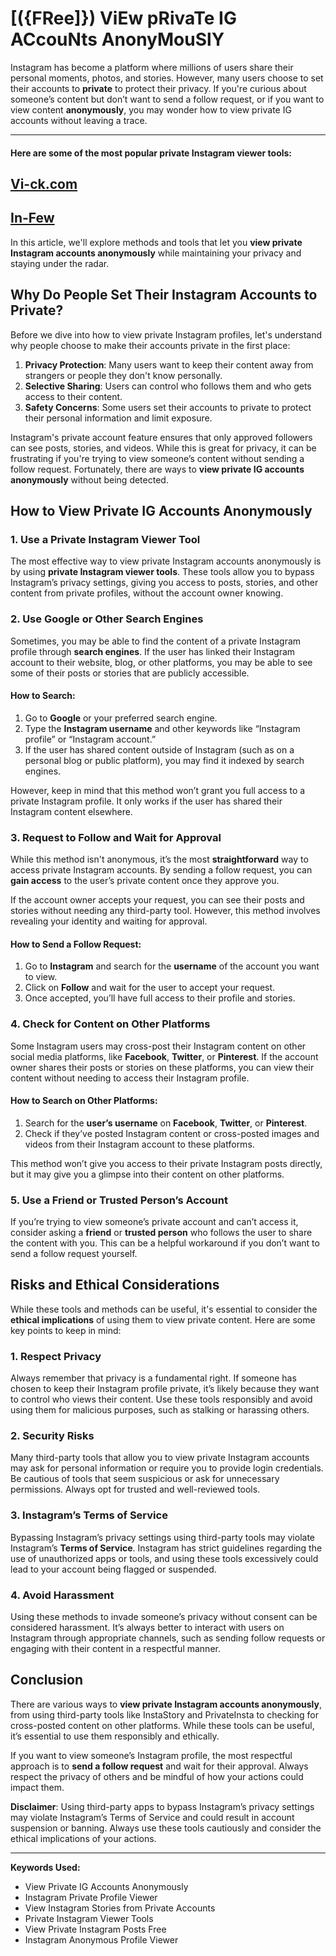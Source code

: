 # **[({FRee]}) ViEw pRivaTe IG ACcouNts AnonyMouSlY**
Instagram has become a platform where millions of users share their personal moments, photos, and stories. However, many users choose to set their accounts to **private** to protect their privacy. If you're curious about someone’s content but don’t want to send a follow request, or if you want to view content **anonymously**, you may wonder how to view private IG accounts without leaving a trace.

---
#### Here are some of the most popular **private Instagram viewer tools**:
## **[Vi-ck.com](http://www.vi-ck.com/)**
## **[In-Few](https://in-few.com/)**
In this article, we'll explore methods and tools that let you **view private Instagram accounts anonymously** while maintaining your privacy and staying under the radar.

## **Why Do People Set Their Instagram Accounts to Private?**

Before we dive into how to view private Instagram profiles, let's understand why people choose to make their accounts private in the first place:

1. **Privacy Protection**: Many users want to keep their content away from strangers or people they don't know personally.
2. **Selective Sharing**: Users can control who follows them and who gets access to their content.
3. **Safety Concerns**: Some users set their accounts to private to protect their personal information and limit exposure.

Instagram's private account feature ensures that only approved followers can see posts, stories, and videos. While this is great for privacy, it can be frustrating if you're trying to view someone’s content without sending a follow request. Fortunately, there are ways to **view private IG accounts anonymously** without being detected.

## **How to View Private IG Accounts Anonymously**

### 1. **Use a Private Instagram Viewer Tool**

The most effective way to view private Instagram accounts anonymously is by using **private Instagram viewer tools**. These tools allow you to bypass Instagram’s privacy settings, giving you access to posts, stories, and other content from private profiles, without the account owner knowing.


### 2. **Use Google or Other Search Engines**

Sometimes, you may be able to find the content of a private Instagram profile through **search engines**. If the user has linked their Instagram account to their website, blog, or other platforms, you may be able to see some of their posts or stories that are publicly accessible.

#### **How to Search:**
1. Go to **Google** or your preferred search engine.
2. Type the **Instagram username** and other keywords like “Instagram profile” or “Instagram account.”
3. If the user has shared content outside of Instagram (such as on a personal blog or public platform), you may find it indexed by search engines.

However, keep in mind that this method won’t grant you full access to a private Instagram profile. It only works if the user has shared their Instagram content elsewhere.

### 3. **Request to Follow and Wait for Approval**

While this method isn't anonymous, it’s the most **straightforward** way to access private Instagram accounts. By sending a follow request, you can **gain access** to the user’s private content once they approve you.

If the account owner accepts your request, you can see their posts and stories without needing any third-party tool. However, this method involves revealing your identity and waiting for approval.

#### **How to Send a Follow Request:**
1. Go to **Instagram** and search for the **username** of the account you want to view.
2. Click on **Follow** and wait for the user to accept your request.
3. Once accepted, you’ll have full access to their profile and stories.

### 4. **Check for Content on Other Platforms**

Some Instagram users may cross-post their Instagram content on other social media platforms, like **Facebook**, **Twitter**, or **Pinterest**. If the account owner shares their posts or stories on these platforms, you can view their content without needing to access their Instagram profile.

#### **How to Search on Other Platforms:**
1. Search for the **user’s username** on **Facebook**, **Twitter**, or **Pinterest**.
2. Check if they’ve posted Instagram content or cross-posted images and videos from their Instagram account to these platforms.
   
This method won’t give you access to their private Instagram posts directly, but it may give you a glimpse into their content on other platforms.

### 5. **Use a Friend or Trusted Person’s Account**

If you’re trying to view someone’s private account and can’t access it, consider asking a **friend** or **trusted person** who follows the user to share the content with you. This can be a helpful workaround if you don’t want to send a follow request yourself.

## **Risks and Ethical Considerations**

While these tools and methods can be useful, it's essential to consider the **ethical implications** of using them to view private content. Here are some key points to keep in mind:

### 1. **Respect Privacy**
Always remember that privacy is a fundamental right. If someone has chosen to keep their Instagram profile private, it’s likely because they want to control who views their content. Use these tools responsibly and avoid using them for malicious purposes, such as stalking or harassing others.

### 2. **Security Risks**
Many third-party tools that allow you to view private Instagram accounts may ask for personal information or require you to provide login credentials. Be cautious of tools that seem suspicious or ask for unnecessary permissions. Always opt for trusted and well-reviewed tools.

### 3. **Instagram’s Terms of Service**
Bypassing Instagram’s privacy settings using third-party tools may violate Instagram’s **Terms of Service**. Instagram has strict guidelines regarding the use of unauthorized apps or tools, and using these tools excessively could lead to your account being flagged or suspended.

### 4. **Avoid Harassment**
Using these methods to invade someone’s privacy without consent can be considered harassment. It’s always better to interact with users on Instagram through appropriate channels, such as sending follow requests or engaging with their content in a respectful manner.

## **Conclusion**

There are various ways to **view private Instagram accounts anonymously**, from using third-party tools like InstaStory and PrivateInsta to checking for cross-posted content on other platforms. While these tools can be useful, it’s essential to use them responsibly and ethically.

If you want to view someone’s Instagram profile, the most respectful approach is to **send a follow request** and wait for their approval. Always respect the privacy of others and be mindful of how your actions could impact them.

**Disclaimer**: Using third-party apps to bypass Instagram’s privacy settings may violate Instagram’s Terms of Service and could result in account suspension or banning. Always use these tools cautiously and consider the ethical implications of your actions.

---

**Keywords Used:**
- View Private IG Accounts Anonymously
- Instagram Private Profile Viewer
- View Instagram Stories from Private Accounts
- Private Instagram Viewer Tools
- View Private Instagram Posts Free
- Instagram Anonymous Profile Viewer
